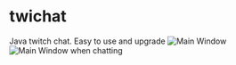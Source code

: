 # twichat
Java twitch chat. Easy to use and upgrade
![Main Window](http://screenshot.ru/2c72151108a97831817a5802ee790604.png)
![Main Window when chatting](http://screenshot.ru/39e30dfa915a90e9da800926605ae069.png)
